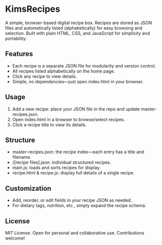 # KimsRecipes

A simple, browser-based digital recipe box. Recipes are stored as JSON files and automatically listed (alphabetically) for easy browsing and selection. Built with plain HTML, CSS, and JavaScript for simplicity and portability.

## Features
- Each recipe is a separate JSON file for modularity and version control.
- All recipes listed alphabetically on the home page.
- Click any recipe to view details.
- Simple, no dependencies—just open index.html in your browser.

## Usage
1. Add a new recipe: place your JSON file in the repo and update master-recipes.json.
2. Open index.html in a browser to browse/select recipes.
3. Click a recipe title to view its details.

## Structure
- master-recipes.json: the recipe index—each entry has a title and filename.
- /[recipe files].json: individual structured recipes.
- main.js: loads and sorts recipes for display.
- recipe.html & recipe.js: display full details of a single recipe.

## Customization
- Add, reorder, or edit fields in your recipe JSON as needed.
- For dietary tags, nutrition, etc., simply expand the recipe schema.

## License
MIT License. Open for personal and collaborative use. Contributions welcome!
